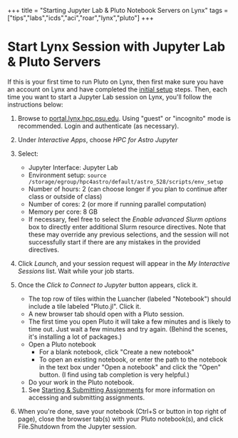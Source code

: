 +++
title = "Starting Jupyter Lab & Pluto Notebook Servers on Lynx"
tags = ["tips","labs","icds","aci","roar","lynx","pluto"]
+++

# Start Lynx Session with Jupyter Lab & Pluto Servers

If this is your first time to run Pluto on Lynx, then first make sure you have an account on Lynx and have completed the [initial setup](../tips/roar/) steps.
Then, each time you want to start a Jupyter Lab session on Lynx, you'll follow the instructions below:
1. Browse to [portal.lynx.hpc.psu.edu](https://portal.lynx.hpc.psu.edu).
Using "guest" or "incognito" mode is recommended.
Login and authenticate (as necessary).

1. Under _Interactive Apps_, choose _HPC for Astro Jupyter_
1. Select:
   - Jupyter Interface: Jupyter Lab
   - Environment setup: `source /storage/egroup/hpc4astro/default/astro_528/scripts/env_setup`
   - Number of hours: 2  (can choose longer if you plan to continue after class or outside of class)
   - Number of cores: 2  (or more if running parallel computation)
   - Memory per core: 8 GB
   - If necessary, feel free to select the _Enable advanced Slurm options_ box to directly enter additional Slurm resource directives. Note that these may override any previous selections, and the session will not successfully start if there are any mistakes in the provided directives.
1. Click _Launch_, and your session request will appear in the _My Interactive Sessions_ list. Wait while your job starts.
1. Once the _Click to Connect to Jupyter_ button appears, click it.
   + The top row of tiles within the Luancher (labeled "Notebook") should include a tile labeled "Pluto.jl".  Click it.  
   + A new browser tab should open with a Pluto session.
   + The first time you open Pluto it will take a few minutes and is likely to time out.  Just wait a few minutes and try again.  (Behind the scenes, it's installing a lot of packages.)
   + Open a Pluto notebook
       - For a blank notebook, click "Create a new notebook"
       - To open an existing notebook, or enter the path to the notebook in the text box under "Open a notebook" and click the "Open" button.   (I find using tab completion is very helpful.) 
   + Do your work in the Pluto notebook.
   1. See [Starting & Submitting Assignments](/tips/labs/) for more information on accessing and submitting assignments.
1. When you're done, save your notebook (Ctrl+S or button in top right of page), close the browser tab(s) with your Pluto notebook(s), and click File.Shutdown from the Jupyter session.
<!-- 
1. When you're done, save your notebook (Ctrl+S or button in top right of page), close the browser tab(s) with your Pluto notebook(s), and click File.Logout of the JupyterLab session.
1. Go back to the "My Interactive Sessions" tab in the Lynx Portal, click "Delete" for this Jupyter session and confirm. 
-->
